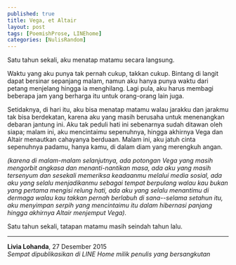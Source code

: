 ```yaml
---
published: true
title: Vega, et Altair
layout: post
tags: [PoemishProse, LINEhome]
categories: [NulisRandom]
---
```


Satu tahun sekali, aku menatap matamu secara langsung.

Waktu yang aku punya tak pernah cukup, takkan cukup. Bintang di langit dapat bersinar sepanjang malam, namun aku hanya punya waktu dari petang menjelang hingga ia menghilang. Lagi pula, aku harus membagi beberapa jam yang berharga itu untuk orang-orang lain juga.

Setidaknya, di hari itu, aku bisa menatap matamu walau jarakku dan jarakmu tak bisa berdekatan, karena aku yang masih berusaha untuk menenangkan debaran jantung ini. Aku tak peduli hati ini sebenarnya sudah ditawan oleh siapa; malam ini, aku mencintaimu sepenuhnya, hingga akhirnya Vega dan Altair menautkan cahayanya berduaan. Malam ini, aku jatuh cinta sepenuhnya padamu, hanya kamu, di dalam diam yang merengkuh angan.

_(karena di malam-malam selanjutnya, ada potongan Vega yang masih mengorbit angkasa dan menanti-nantikan masa, ada aku yang masih tersenyum dan sesekali memeriksa keadaanmu melalui media sosial, ada aku yang selalu menjadikanmu sebagai tempat berpulang walau kau bukan yang pertama mengisi relung hati, ada aku yang selalu menantimu di dermaga walau kau takkan pernah berlabuh di sana--selama setahun itu, aku menyimpan serpih yang mencintaimu itu dalam hibernasi panjang hingga akhirnya Altair menjemput Vega)._

Satu tahun sekali, tatapan matamu masih seindah tahun lalu.

---

**Livia Lohanda**, 27 Desember 2015  
_Sempat dipublikasikan di LINE Home milik penulis yang bersangkutan_